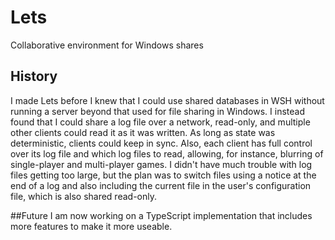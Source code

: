 # Lets
Collaborative environment for Windows shares

## History
I made Lets before I knew that I could use shared databases in WSH without running a server beyond that used for file sharing in Windows. I instead found that I could share a log file over a network, read-only, and multiple other clients could read it as it was written. As long as state was deterministic, clients could keep in sync. Also, each client has full control over its log file and which log files to read, allowing, for instance, blurring of single-player and multi-player games. I didn't have much trouble with log files getting too large, but the plan was to switch files using a notice at the end of a log and also including the current file in the user's configuration file, which is also shared read-only.

##Future
I am now working on a TypeScript implementation that includes more features to make it more useable.